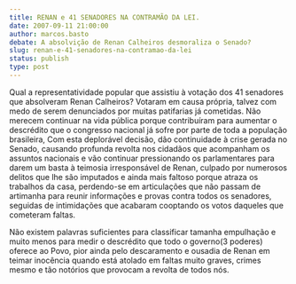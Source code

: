 ```yaml
---
title: RENAN e 41 SENADORES NA CONTRAMÃO DA LEI.
date: 2007-09-11 21:00:00
author: marcos.basto
debate: A absolvição de Renan Calheiros desmoraliza o Senado?
slug: renan-e-41-senadores-na-contramao-da-lei
status: publish 
type: post
---
```


Qual a representatividade popular que assistiu à votação dos 41 senadores que absolveram Renan Calheiros? Votaram em causa própria, talvez com medo de serem denunciados por muitas patifarias já cometidas. Não merecem continuar na vida pública porque contribuíram para aumentar o descrédito que o congresso nacional já sofre por parte de toda a população brasileira, Com esta deplorável decisão, dão continuidade à crise gerada no Senado, causando profunda revolta nos cidadãos que acompanham os assuntos nacionais e vão continuar pressionando os parlamentares para darem um basta à teimosia irresponsável de Renan, culpado por numerosos delitos que lhe são imputados e ainda mais faltoso porque atraza os trabalhos da casa, perdendo-se em articulações que não passam de artimanha para reunir informações e provas contra todos os senadores, seguidas de intimidações que acabaram cooptando os votos daqueles que cometeram faltas.  

Não existem palavras suficientes para classificar tamanha empulhação e muito menos para medir o descrédito que todo o governo(3 poderes) oferece ao Povo, pior ainda pelo descaramento e ousadia de Renan em teimar inocência quando está atolado em faltas muito graves, crimes mesmo e tão notórios que provocam a revolta de todos nós.
